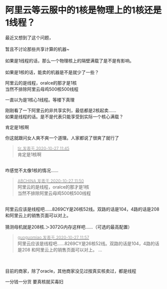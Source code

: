 # 阿里云等云服中的1核是物理上的1核还是1线程？


最近又想到了这个问题，<br />
<br />
暂且不讨论那些共享计算的机器~<br />
<br />
如果是1线程的话，那么一个物理核上的隔壁满载了是不是有影响。<br />
<br />
如果是1核的话，能卖的机器是不是就少了一些？

阿里云的是线程，oralce的那才是1核<br />
当然不排除阿里云母鸡500核500线程

一直以为是1核心1线程。等楼下真理<img id="aimg_oQEmE" onclick="zoom(this, this.src, 0, 0, 0)" class="zoom" src="https://cdn.jsdelivr.net/gh/hishis/forum-master/public/images/patch.gif" onmouseover="img_onmouseoverfunc(this)" onload="thumbImg(this)" border="0" alt="" />

刚刚看了一下阿里云的非共享实列，最低都是2核起卖……<br />
如果是线程的话。是不是代表只能享受到实际一个核心满载？

肯定是1核啊<br />


你这就跟问女人爽不爽一个道理。人家都说了很爽了就行了

<div class="quote"><blockquote><font size="2"><a href="https://www.hostloc.com/forum.php?mod=redirect&amp;goto=findpost&amp;pid=9358223&amp;ptid=758910" target="_blank"><font color="#999999">tir 发表于 2020-10-27 11:45</font></a></font><br />
肯定是1核啊</blockquote></div><br />
咋感觉不太像1核的情况……

<div class="quote"><blockquote><font size="2"><a href="https://www.hostloc.com/forum.php?mod=redirect&amp;goto=findpost&amp;pid=9358249&amp;ptid=758910" target="_blank"><font color="#999999">ABCHINA 发表于 2020-10-27 11:50</font></a></font><br />
阿里云的是线程，oralce的那才是1核<br />
当然不排除阿里云母鸡500核500线程</blockquote></div><br />
阿里云应该是线程吧……8269CY是26核52线。双路的话是104，4路的话是208 和阿里云上的销售页面可以对上。<br />
<br />
猜测母机就是208核.＞3072G内存这样吧……（可选的最高配置）

<div class="quote"><blockquote><font size="2"><a href="https://www.hostloc.com/forum.php?mod=redirect&amp;goto=findpost&amp;pid=9358287&amp;ptid=758910" target="_blank"><font color="#999999">guoguomiao 发表于 2020-10-27 11:57</font></a></font><br />
阿里云应该是线程吧……8269CY是26核52线。双路的话是104，4路的话是208 和阿里云上的销售页面可以对上。 ...</blockquote></div><br />
<br />
目前的商家，除了oracle，其他商家没见过按真实核卖过，都是线程

一分钱一分货 要真核就买毒妇
